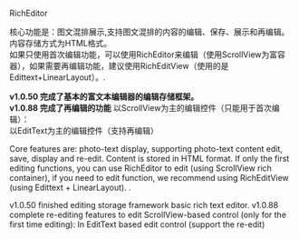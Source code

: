 RichEditor 

核心功能是：图文混排展示,支持图文混排的内容的编辑、保存、展示和再编辑。内容存储方式为HTML格式。<br>如果只使用首次编辑功能，可以使用RichEditor来编辑（使用ScrollView为富容器），如果需要再编辑功能，建议使用RichEditView（使用的是Edittext+LinearLayout）。.

<b>v1.0.50   完成了基本的富文本编辑器的编辑存储框架。</b> <br>
<b>v1.0.88   完成了再编辑的功能</b>
以ScrollView为主的编辑控件（只能用于首次编辑）：<br>
以EditText为主的编辑控件（支持再编辑）<br>


Core features are: photo-text display, supporting photo-text content edit, save, display and re-edit. Content is stored in HTML format.
If only the first editing functions, you can use RichEditor to edit (using ScrollView rich container), if you need to edit function, we recommend using RichEditView (using Edittext + LinearLayout). .

v1.0.50 finished editing storage framework basic rich text editor.
v1.0.88 complete re-editing features to edit ScrollView-based control (only for the first time editing):
In EditText based edit control (support the re-edit)




